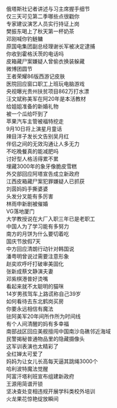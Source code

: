 俄塔斯社记者讲述与习主席握手细节  
仅三天可见第二季哪些点很戳你  
专家建议演艺人员实行持证上岗  
樊振东喝上了秋天第一杯奶茶  
邓刚喊你钓鲢鳙  
原国电集团副总经理谢长军被决定逮捕  
你收到霍格沃茨的电话吗  
皮箱藏尸案嫌疑人曾偷衣换装躲藏  
微博团圆节  
王者荣耀86版西游记皮肤  
医院回应窗口职工上班玩电脑游戏  
央视曝光贵州扶贫项目862万打水漂  
汪文斌称美军在阿20年是本活教材  
给姐姐准备的新婚礼物  
被一个瓜给吓到了  
苹果汽车主管被福特挖走  
9月10日将上演星月童话  
辣目洋子发长文告别吴月红  
伴侣之间的无效沟通让人多无力  
不吃晚餐真的能减肥吗  
讨好型人格活得累不累  
埋藏3000年的象牙像脆皮雪糕  
外交部回应阿塔宣告成立新政府  
江西皮箱藏尸案犯罪嫌疑人已抓获  
刘茵妈妈手撕婆婆  
头发分叉能有多厉害  
林雨申新剧被催婚  
VG落地厦门  
大学教授说在大厂入职三年已是老职工  
中国人为了学习能有多努力  
南方的月饼为什么要切着吃  
国庆节放假7天  
中方回应清朗行动针对韩国说  
潘粤明曾说过需要注意形象  
赵奕欢呼吁打破审美固化  
张新成蔡文静演夫妻  
邓紫棋港普好烫嘴  
看起来就不太聪明的猫咪  
14岁男孩驾车上路谎称自己39岁  
如何看待去东北鹤岗买房  
你要永远相信有魔法  
驻阿美军20年间所作所为时间线  
有个人间清醒的妈有多幸福  
南部战区回应美舰擅闯中国南沙岛礁邻近海域  
民警揭秘普通物品里的隐藏摄像头  
这军训表演也太精彩了  
全红婵太可爱了  
妈妈为让女儿长高每天逼其跳绳3000个  
哈利波特魔法觉醒  
阿富汗塔利班宣布组建新政府  
王源用简谱开锁  
坚决查处变相违规开展学科类校外培训  
火龙果花惊艳绽放瞬间  
